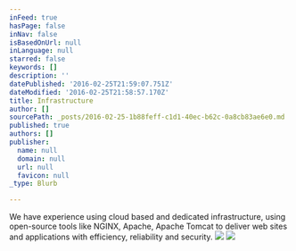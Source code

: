 ```yaml
---
inFeed: true
hasPage: false
inNav: false
isBasedOnUrl: null
inLanguage: null
starred: false
keywords: []
description: ''
datePublished: '2016-02-25T21:59:07.751Z'
dateModified: '2016-02-25T21:58:57.170Z'
title: Infrastructure
author: []
sourcePath: _posts/2016-02-25-1b88feff-c1d1-40ec-b62c-0a8cb83ae6e0.md
published: true
authors: []
publisher:
  name: null
  domain: null
  url: null
  favicon: null
_type: Blurb

---
```

We have experience using cloud based and dedicated infrastructure, using open-source tools like NGINX, Apache, Apache Tomcat to deliver web sites and applications with efficiency, reliability and security.
![](https://the-grid-user-content.s3-us-west-2.amazonaws.com/8f0437a0-e530-4ff7-a468-05f4d7908ebb.png)
![](https://the-grid-user-content.s3-us-west-2.amazonaws.com/12866f14-ff12-45d6-ad75-6666da11f7f5.png)